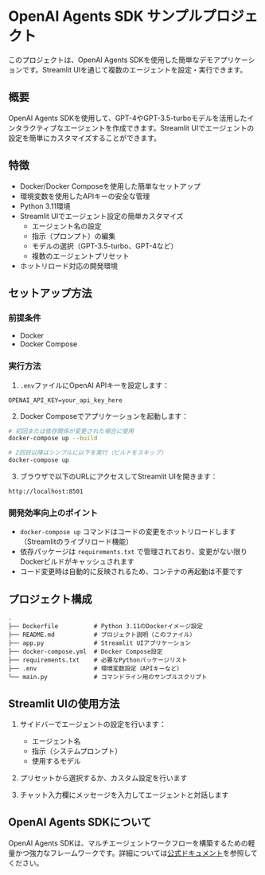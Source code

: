 # OpenAI Agents SDK サンプルプロジェクト

このプロジェクトは、OpenAI Agents SDKを使用した簡単なデモアプリケーションです。Streamlit UIを通じて複数のエージェントを設定・実行できます。

## 概要

OpenAI Agents SDKを使用して、GPT-4やGPT-3.5-turboモデルを活用したインタラクティブなエージェントを作成できます。Streamlit UIでエージェントの設定を簡単にカスタマイズすることができます。

## 特徴

- Docker/Docker Composeを使用した簡単なセットアップ
- 環境変数を使用したAPIキーの安全な管理
- Python 3.11環境
- Streamlit UIでエージェント設定の簡単カスタマイズ
  - エージェント名の設定
  - 指示（プロンプト）の編集
  - モデルの選択（GPT-3.5-turbo、GPT-4など）
  - 複数のエージェントプリセット
- ホットリロード対応の開発環境

## セットアップ方法

### 前提条件

- Docker
- Docker Compose

### 実行方法

1. `.env`ファイルにOpenAI APIキーを設定します：

```
OPENAI_API_KEY=your_api_key_here
```

2. Docker Composeでアプリケーションを起動します：

```bash
# 初回または依存関係が変更された場合に使用
docker-compose up --build

# 2回目以降はシンプルに以下を実行（ビルドをスキップ）
docker-compose up
```

3. ブラウザで以下のURLにアクセスしてStreamlit UIを開きます：

```
http://localhost:8501
```

### 開発効率向上のポイント

- `docker-compose up` コマンドはコードの変更をホットリロードします（Streamlitのライブリロード機能）
- 依存パッケージは `requirements.txt` で管理されており、変更がない限りDockerビルドがキャッシュされます
- コード変更時は自動的に反映されるため、コンテナの再起動は不要です

## プロジェクト構成

```
.
├── Dockerfile          # Python 3.11のDockerイメージ設定
├── README.md           # プロジェクト説明（このファイル）
├── app.py              # Streamlit UIアプリケーション
├── docker-compose.yml  # Docker Compose設定
├── requirements.txt    # 必要なPythonパッケージリスト
├── .env                # 環境変数設定（APIキーなど）
└── main.py             # コマンドライン用のサンプルスクリプト
```

## Streamlit UIの使用方法

1. サイドバーでエージェントの設定を行います：
   - エージェント名
   - 指示（システムプロンプト）
   - 使用するモデル

2. プリセットから選択するか、カスタム設定を行います

3. チャット入力欄にメッセージを入力してエージェントと対話します

## OpenAI Agents SDKについて

OpenAI Agents SDKは、マルチエージェントワークフローを構築するための軽量かつ強力なフレームワークです。詳細については[公式ドキュメント](https://openai.github.io/openai-agents-python/)を参照してください。 